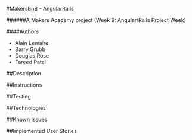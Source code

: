 #MakersBnB - AngularRails

######A Makers Academy project (Week 9: Angular/Rails Project Week)

####Authors
- Alain Lemaire
- Barry Grubb
- Douglas Rose
- Fareed Patel

##Description

##Instructions

##Testing

##Technologies

##Known Issues

##Implemented User Stories